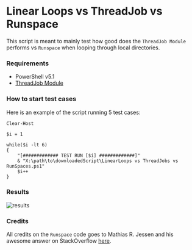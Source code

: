 # Linear Loops vs ThreadJob vs Runspace

This script is meant to mainly test how good does the `ThreadJob Module` performs vs `Runspace` when looping through local directories.

### Requirements
- PowerShell v5.1
- [ThreadJob Module](https://docs.microsoft.com/en-us/powershell/module/threadjob/start-threadjob?view=powershell-7.1&viewFallbackFrom=powershell-5.1)

### How to start test cases

Here is an example of the script running 5 test cases:

```
Clear-Host

$i = 1

while($i -lt 6)
{
    "[############# TEST RUN [$i] #############]"
    & "X:\path\to\downloadedScript\LinearLoops vs ThreadJobs vs RunSpaces.ps1"
    $i++
}
```

### Results

![results](https://i.stack.imgur.com/wZ3Mw.png?raw=true)

### Credits

All credits on the `Runspace` code goes to Mathias R. Jessen and his awesome answer on StackOverflow [here](https://stackoverflow.com/a/41797153/15339544).

